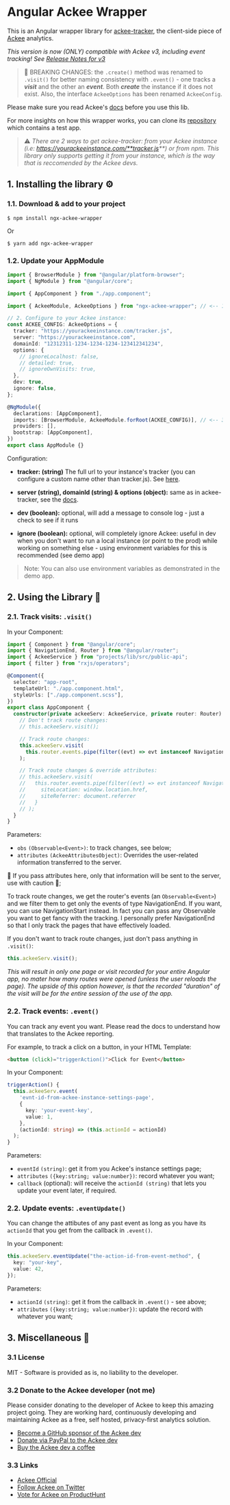 # Angular Ackee Wrapper

This is an Angular wrapper library for [ackee-tracker](https://github.com/electerious/ackee-tracker), the client-side piece of [Ackee](https://ackee.electerious.com/) analytics.

_This version is now (ONLY) compatible with Ackee v3, including event tracking! See [Release Notes for v3](https://github.com/electerious/Ackee/releases/tag/v3.0.0)_

> 🚨 BREAKING CHANGES: the `.create()` method was renamed to `.visit()` for better naming consistency with `.event()` - one tracks a **_visit_** and the other an **_event_**. Both **_create_** the instance if it does not exist. Also, the interface `AckeeOptions` has been renamed `AckeeConfig`.

Please make sure you read Ackee's [docs](https://docs.ackee.electerious.com/) before you use this lib.

For more insights on how this wrapper works, you can clone its [repository](https://github.com/oakify/ngx-ackee-wrapper) which contains a test app.

> ⚠️ _There are 2 ways to get ackee-tracker: from your Ackee instance (i.e: https://yourackeeinstance.com/**tracker.js**) or from npm. This library only supports getting it from your instance, which is the way that is reccomended by the Ackee devs._

## 1. Installing the library ⚙️

### 1.1. Download & add to your project

```shell
$ npm install ngx-ackee-wrapper
```

Or

```shell
$ yarn add ngx-ackee-wrapper
```

### 1.2. Update your AppModule

```typescript
import { BrowserModule } from "@angular/platform-browser";
import { NgModule } from "@angular/core";

import { AppComponent } from "./app.component";

import { AckeeModule, AckeeOptions } from "ngx-ackee-wrapper"; // <-- 1. ADD THIS

// 2. Configure to your Ackee instance:
const ACKEE_CONFIG: AckeeOptions = {
  tracker: "https://yourackeeinstance.com/tracker.js",
  server: "https://yourackeeinstance.com",
  domainId: "12312311-1234-1234-1234-123412341234",
  options: {
    // ignoreLocalhost: false,
    // detailed: true,
    // ignoreOwnVisits: true,
  },
  dev: true,
  ignore: false,
};

@NgModule({
  declarations: [AppComponent],
  imports: [BrowserModule, AckeeModule.forRoot(ACKEE_CONFIG)], // <-- 3. Add AckeeModule & config to imports
  providers: [],
  bootstrap: [AppComponent],
})
export class AppModule {}
```

Configuration:

- **tracker: (string)** The full url to your instance's tracker (you can configure a custom name other than tracker.js). See [here](https://github.com/electerious/ackee-tracker#-installation).

- **server (string), domainId (string) & options (object):** same as in ackee-tracker, see the [docs](https://github.com/electerious/ackee-tracker#createserver-opts).

- **dev (boolean):** optional, will add a message to console log - just a check to see if it runs
- **ignore (boolean):** optional, will completely ignore Ackee: useful in dev when you don't want to run a local instance (or point to the prod) while working on something else - using environment variables for this is recommended (see demo app)

> Note: You can also use environment variables as demonstrated in the demo app.

## 2. Using the Library 🚀

### 2.1. Track visits: `.visit()`

In your Component:

```typescript
import { Component } from "@angular/core";
import { NavigationEnd, Router } from "@angular/router";
import { AckeeService } from "projects/lib/src/public-api";
import { filter } from "rxjs/operators";

@Component({
  selector: "app-root",
  templateUrl: "./app.component.html",
  styleUrls: ["./app.component.scss"],
})
export class AppComponent {
  constructor(private ackeeServ: AckeeService, private router: Router) {
    // Don't track route changes:
    // this.ackeeServ.visit();

    // Track route changes:
    this.ackeeServ.visit(
      this.router.events.pipe(filter((evt) => evt instanceof NavigationEnd))
    );

    // Track route changes & override attributes:
    // this.ackeeServ.visit(
    //   this.router.events.pipe(filter((evt) => evt instanceof NavigationEnd)), {
    //     siteLocation: window.location.href,
    //     siteReferrer: document.referrer
    //   }
    // );
  }
}
```

Parameters:

- `obs` `(Observable<Event>)`: to track changes, see below;
- `attributes` `(AckeeAttributesObject)`: Overrides the user-related information transferred to the server.

🚨 If you pass attributes here, only that information will be sent to the server, use with caution 🚨;

To track route changes, we get the router's events (an `Observable<Event>`) and we filter them to get only the events of type NavigationEnd. If you want, you can use NavigationStart instead. In fact you can pass any Observable you want to get fancy with the tracking. I personally prefer NavigationEnd so that I only track the pages that have effectively loaded.

If you don't want to track route changes, just don't pass anything in `.visit()`:

```typescript
this.ackeeServ.visit();
```

_This will result in only one page or visit recorded for your entire Angular app, no mater how many routes were opened (unless the user reloads the page). The upside of this option however, is that the recorded "duration" of the visit will be for the entire session of the use of the app._

### 2.2. Track events: `.event()`

You can track any event you want. Please read the docs to understand how that translates to the Ackee reporting.

For example, to track a click on a button, in your HTML Template:

```HTML
<button (click)="triggerAction()">Click for Event</button>
```

In your Component:

```typescript
triggerAction() {
  this.ackeeServ.event(
    'evnt-id-from-ackee-instance-settings-page',
    {
      key: 'your-event-key',
      value: 1,
    },
    (actionId: string) => (this.actionId = actionId)
  );
}
```

Parameters:

- `eventId` `(string)`: get it from you Ackee's instance settings page;
- `attributes` `({key:string; value:number})`: record whatever you want;
- `callback` (optional): will receive the `actionId (string)` that lets you update your event later, if required.

### 2.2. Update events: `.eventUpdate()`

You can change the attibutes of any past event as long as you have its `actionId` that you get from the callback in `.event()`.

In your Component:

```typescript
this.ackeeServ.eventUpdate("the-action-id-from-event-method", {
  key: "your-key",
  value: 42,
});
```

Parameters:

- `actionId` `(string)`: get it from the callback in `.event()` - see above;
- `attributes` `({key:string; value:number})`: update the record with whatever you want;

## 3. Miscellaneous 🦦

### 3.1 License

MIT - Software is provided as is, no liability to the developer.

### 3.2 Donate to the Ackee developer (not me)

Please consider donating to the developer of Ackee to keep this amazing project going. They are working hard, continuously developing and maintaining Ackee as a free, self hosted, privacy-first analytics solution.

- [Become a GitHub sponsor of the Ackee dev](https://github.com/sponsors/electerious)
- [Donate via PayPal to the Ackee dev](https://paypal.me/electerious)
- [Buy the Ackee dev a coffee](https://www.buymeacoffee.com/electerious)

### 3.3 Links

- [Ackee Official](https://ackee.electerious.com/)
- [Follow Ackee on Twitter](https://twitter.com/getackee)
- [Vote for Ackee on ProductHunt](https://www.producthunt.com/posts/ackee)
